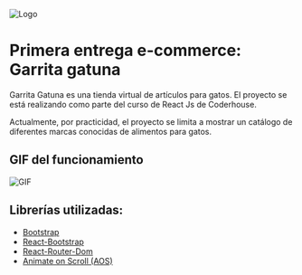 
![Logo](https://i.postimg.cc/zBhbqTJq/Logo-1x.png)


# Primera entrega e-commerce: Garrita gatuna

Garrita Gatuna es una tienda virtual de artículos para gatos. El proyecto se está realizando como parte del curso de React Js de Coderhouse.

Actualmente, por practicidad, el proyecto se limita a mostrar un catálogo de diferentes marcas conocidas de alimentos para gatos.



## GIF del funcionamiento

![GIF](https://i.postimg.cc/90yr39Gs/screen-capture.gif)


## Librerías utilizadas:

- [Bootstrap](https://getbootstrap.com/)
- [React-Bootstrap](https://react-bootstrap.github.io/)
- [React-Router-Dom](https://reactrouter.com/)
- [Animate on Scroll (AOS)](https://michalsnik.github.io/aos/)
